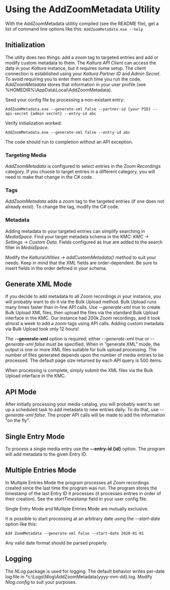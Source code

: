 # Using the AddZoomMetadata Utility

With the AddZoomMetadata utilitiy compiled (see the README file), get a list of command line options like this:
    `AddZoomMetadata.exe --help`

## Initialization

The utilty does two things:  add a *zoom* tag to targeted entries and add or modify custom metadata to them.  The *Kaltura API Client* can access the data in your *Kaltura* instance, but it requires some setup.  The client connection is established using your *Kaltura Partner ID* and *Admin Secret*.  To avoid requiring you to enter them each time you run the code, *AddZoomMetadata* stores that information in your user profile (see %HOMEDIR%\AppData\Local\AddZoomMetadata\).

Seed your config file by processing a non-existant entry:

`AddZoomMetadata.exe --generate-xml false --partner-id {your PID} --api-secret {admin secret} --entry-id abc`

Verify initialization worked:

`AddZoomMetadata.exe --generate-xml false --entry-id abc`

The code should run to completion without an API exception.

### Targeting Media

*AddZoomMetadata* is configured to select entries in the *Zoom Recordings* category.  If you choose to target entries in a different category, you will need to make that change in the C# code.

### Tags

*AddZoomMetadata* adds a *zoom* tag to the targeted entries (if one does not already exist).  To change the tag, modify the C# code.

### Metadata

Adding metadata to your targeted entries can simplify searching in *MediaSpace*.  Find your target metadata schema in the KMC:  *KMC -> Settings -> Custom Data*.  Fields configured as *<searchable>true</searchable>* are added to the search filter in *MediaSpace*.

Modify the *KalturaUtilities -> addCustomMetadata()* method to suit your needs.  Keep in mind that the XML fields are order-dependent.  Be sure to insert fields in the order defined in your schema.

## Generate XML Mode

If you decide to add metadata to all *Zoom* recordings in your instance, you will probably want to do it via the Bulk Upload method.  Bulk Upload runs many times faster than in-line API calls.  Use *--generate-xml true* to create Bulk Upload XML files, then upload the files via the standard Bulk Upload interface in the KMC.  Our instance had 200k *Zoom* recordings, and it took almost a week to add a *zoom* tags using API calls.  Adding custom metadata via Bulk Upload took only 12 hours!

The **--generate-xml** option is required; either *--generate-xml true* or *--generate-xml false* must be specified.  When in "generate XML" mode, the output is one or more XML files suitable for bulk upload processing.  The number of files generated depends upon the number of media entries to be processed.  The default page size returned by each API query is 500 items.

When processing is complete, simply submit the XML files via the Bulk Upload interface in the KMC.

## API Mode

After initially processing your media catalog, you will probably want to set up a scheduled task to add metadata to new entries daily.  To do that, use *--generate-xml false*.  The proper API calls will be made to add the information "on the fly".

## Single Entry Mode

To process a single media entry use the **--entry-id {id}** option.  The program will add metadata to the given Entry ID.

## Multiple Entries Mode

In Multiple Entries Mode the program processes all *Zoom* recordings created since the last time the program was run.  The program stores the timestamp of the last Entry ID it processes (it processes entries in order of their creation).  See the *startTimestamp* field in your user config file.

Single Entry Mode and Multiple Entries Mode are mutually exclusive.

It is possible to start processing at an arbitrary date using the *--start-date* option like this:

`Add ZoomMetadata --generate-xml false --start-date 2020-01-01`

Any valid date format should be parsed properly.

## Logging

The *NLog* package is used for logging.  The default behavior writes per-date log file in *c:\Logs\Nlog\AddZoomMetadata\{yyyy-mm-dd}.log.  Modify *Nlog.config* to suit your purposes.